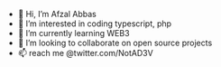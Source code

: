 - 👋 Hi, I’m Afzal Abbas
- 👀 I’m interested in coding typescript, php
- 🌱 I’m currently learning WEB3
- 💞️ I’m looking to collaborate on open source projects
- 📫 reach me @twitter.com/NotAD3V

<!---
iZaL/iZaL is a ✨ special ✨ repository because its `README.md` (this file) appears on your GitHub profile.
You can click the Preview link to take a look at your changes.
--->
